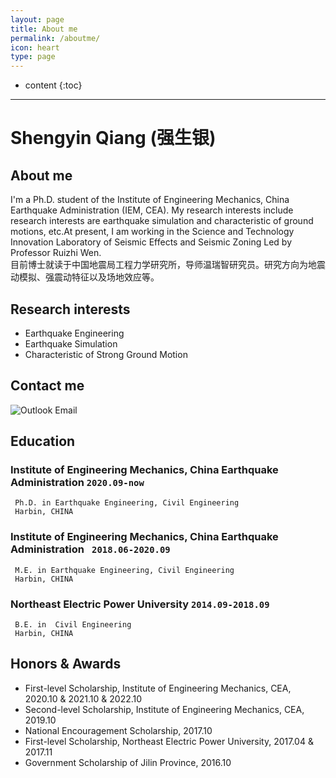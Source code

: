 ```yaml
---
layout: page
title: About me
permalink: /aboutme/
icon: heart
type: page
---
```

* content
{:toc}
---

# **Shengyin Qiang (强生银)**

## **About me**
I'm a Ph.D. student of the Institute of Engineering Mechanics, China Earthquake Administration (IEM, CEA). My research interests include research interests are earthquake simulation and characteristic of ground motions, etc.At present, I am working in the Science and Technology Innovation Laboratory of Seismic Effects and Seismic Zoning Led by Professor Ruizhi Wen.<br>
目前博士就读于中国地震局工程力学研究所，导师温瑞智研究员。研究方向为地震动模拟、强震动特征以及场地效应等。

## **Research interests**
* Earthquake Engineering
* Earthquake Simulation
* Characteristic of Strong Ground Motion

## **Contact me**

![Outlook Email](C:\Users\qs\Desktop\picture\outlook.png)


## **Education**

### **Institute of Engineering Mechanics, China Earthquake Administration** `2020.09-now`
```
 Ph.D. in Earthquake Engineering, Civil Engineering
 Harbin, CHINA
```

### **Institute of Engineering Mechanics, China Earthquake Administration** ` 2018.06-2020.09`
```
 M.E. in Earthquake Engineering, Civil Engineering
 Harbin, CHINA
```
### **Northeast Electric Power University** `2014.09-2018.09`
```
 B.E. in  Civil Engineering
 Harbin, CHINA
```

## **Honors & Awards**
* First-level Scholarship, Institute of Engineering Mechanics, CEA, 2020.10 & 2021.10 & 2022.10<br>
* Second-level Scholarship, Institute of Engineering Mechanics, CEA, 2019.10<br>
* National Encouragement Scholarship, 2017.10<br>
* First-level Scholarship, Northeast Electric Power University, 2017.04 & 2017.11<br>
* Government Scholarship of Jilin Province, 2016.10<br>

<!-- ### Footer

Last updated: May 2013 -->
